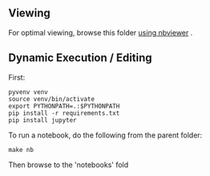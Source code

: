 ## Viewing

For optimal viewing, browse this folder [using nbviewer](http://nbviewer.jupyter.org/github/biolink/ontobio/tree/master/notebooks/) .

## Dynamic Execution / Editing

First:

```
pyvenv venv
source venv/bin/activate
export PYTHONPATH=.:$PYTHONPATH
pip install -r requirements.txt
pip install jupyter
```

To run a notebook, do the following from the parent folder:

```
make nb
```

Then browse to the 'notebooks' fold
